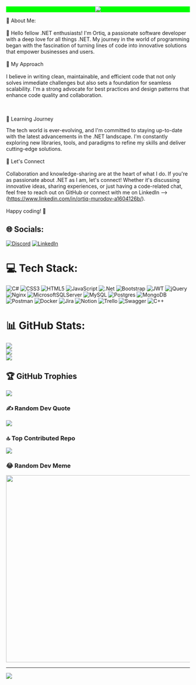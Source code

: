 <p align="center" style="background-color: #00FF00;">
  <img src="https://capsule-render.vercel.app/api?type=waving&color=gradient&text=Hello!&height=100&section=header"/>
</p>
💫 About Me:
<br><br>👋 Hello fellow .NET enthusiasts! I'm Ortiq, a passionate software developer with a deep love for all things .NET. My journey in the world of programming began with the fascination of turning lines of code into innovative solutions that empower businesses and users.<br><br>🚀 My Approach<br><br>I believe in writing clean, maintainable, and efficient code that not only solves immediate challenges but also sets a foundation for seamless scalability. I'm a strong advocate for best practices and design patterns that enhance code quality and collaboration.

<br><br>
🌱 Learning Journey<br>

The tech world is ever-evolving, and I'm committed to staying up-to-date with the latest advancements in the .NET landscape. I'm constantly exploring new libraries, tools, and paradigms to refine my skills and deliver cutting-edge solutions.<br><br> 🤝 Let's Connect<br><br>Collaboration and knowledge-sharing are at the heart of what I do. If you're as passionate about .NET as I am, let's connect! Whether it's discussing innovative ideas, sharing experiences, or just having a code-related chat, feel free to reach out on GitHub or connect with me on LinkedIn --> (https://www.linkedin.com/in/ortiq-murodov-a1604126b/).<br><br>Happy coding! 🎉


## 🌐 Socials:
[![Discord](https://img.shields.io/badge/Discord-%237289DA.svg?logo=discord&logoColor=white)](https://discord.gg/https://discord.gg/DnwTQXzU) [![LinkedIn](https://img.shields.io/badge/LinkedIn-%230077B5.svg?logo=linkedin&logoColor=white)](https://linkedin.com/in/https://www.linkedin.com/in/ortiq-murodov-a1604126b/) 

# 💻 Tech Stack:
![C#](https://img.shields.io/badge/c%23-%23239120.svg?style=for-the-badge&logo=c-sharp&logoColor=white) ![CSS3](https://img.shields.io/badge/css3-%231572B6.svg?style=for-the-badge&logo=css3&logoColor=white) ![HTML5](https://img.shields.io/badge/html5-%23E34F26.svg?style=for-the-badge&logo=html5&logoColor=white) ![JavaScript](https://img.shields.io/badge/javascript-%23323330.svg?style=for-the-badge&logo=javascript&logoColor=%23F7DF1E) ![.Net](https://img.shields.io/badge/.NET-5C2D91?style=for-the-badge&logo=.net&logoColor=white) ![Bootstrap](https://img.shields.io/badge/bootstrap-%23563D7C.svg?style=for-the-badge&logo=bootstrap&logoColor=white) ![JWT](https://img.shields.io/badge/JWT-black?style=for-the-badge&logo=JSON%20web%20tokens) ![jQuery](https://img.shields.io/badge/jquery-%230769AD.svg?style=for-the-badge&logo=jquery&logoColor=white) ![Nginx](https://img.shields.io/badge/nginx-%23009639.svg?style=for-the-badge&logo=nginx&logoColor=white) ![MicrosoftSQLServer](https://img.shields.io/badge/Microsoft%20SQL%20Sever-CC2927?style=for-the-badge&logo=microsoft%20sql%20server&logoColor=white) ![MySQL](https://img.shields.io/badge/mysql-%2300f.svg?style=for-the-badge&logo=mysql&logoColor=white) ![Postgres](https://img.shields.io/badge/postgres-%23316192.svg?style=for-the-badge&logo=postgresql&logoColor=white) ![MongoDB](https://img.shields.io/badge/MongoDB-%234ea94b.svg?style=for-the-badge&logo=mongodb&logoColor=white) ![Postman](https://img.shields.io/badge/Postman-FF6C37?style=for-the-badge&logo=postman&logoColor=white) ![Docker](https://img.shields.io/badge/docker-%230db7ed.svg?style=for-the-badge&logo=docker&logoColor=white) ![Jira](https://img.shields.io/badge/jira-%230A0FFF.svg?style=for-the-badge&logo=jira&logoColor=white) ![Notion](https://img.shields.io/badge/Notion-%23000000.svg?style=for-the-badge&logo=notion&logoColor=white) ![Trello](https://img.shields.io/badge/Trello-%23026AA7.svg?style=for-the-badge&logo=Trello&logoColor=white) ![Swagger](https://img.shields.io/badge/-Swagger-%23Clojure?style=for-the-badge&logo=swagger&logoColor=white) ![C++](https://img.shields.io/badge/c++-%2300599C.svg?style=for-the-badge&logo=c%2B%2B&logoColor=white)
# 📊 GitHub Stats:
![](https://github-readme-stats.vercel.app/api?username=MurodovDeveloper&theme=merko&hide_border=false&include_all_commits=true&count_private=true)<br/>
![](https://github-readme-streak-stats.herokuapp.com/?user=MurodovDeveloper&theme=merko&hide_border=false)<br/>
![](https://github-readme-stats.vercel.app/api/top-langs/?username=MurodovDeveloper&theme=merko&hide_border=false&include_all_commits=true&count_private=true&layout=compact)

## 🏆 GitHub Trophies
![](https://github-profile-trophy.vercel.app/?username=MurodovDeveloper&theme=onedark&no-frame=false&no-bg=false&margin-w=4)

### ✍️ Random Dev Quote
![](https://quotes-github-readme.vercel.app/api?type=horizontal&theme=radical)

### 🔝 Top Contributed Repo
![](https://github-contributor-stats.vercel.app/api?username=MurodovDeveloper&limit=5&theme=dark&combine_all_yearly_contributions=true)

### 😂 Random Dev Meme
<img src="https://rm.up.railway.app/" width="512px"/>

---
[![](https://visitcount.itsvg.in/api?id=MurodovDeveloper&icon=0&color=0)](https://visitcount.itsvg.in)

<!-- Proudly created with GPRM ( https://gprm.itsvg.in ) -->
